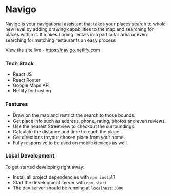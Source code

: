 # Navigo

Navigo is your navigational assistant that takes your places search to whole new level by adding drawing capabilities to the map and searching for places within it. It makes finding rentals in a particular area or even searching for matching restaurants an easy process 

View the site live - https://navigo.netlify.com

### Tech Stack
* React JS
* React Router
* Google Maps API
* Netlify for hosting

### Features 
* Draw on the map and restrict the search to those bounds.
* Get place info such as address, phone, rating, photos and even reviews.
* Use the nearest Streetview to checkout the surroundings.
* Calculate the distance and time to reach the place.
* Get directions to your chosen place from your home.
* Fully responsive to be used on mobile devices as well.

### Local Development 
To get started developing right away:

* Install all project dependencies with `npm install`
* Start the development server with `npm start`
* The dev server should be running at `localhost:3000`
